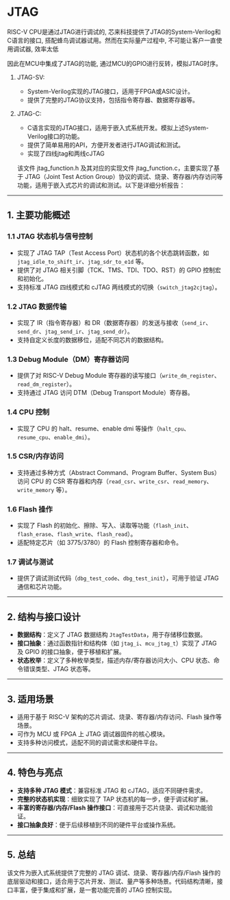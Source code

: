 # JTAG
RISC-V CPU是通过JTAG进行调试的, 芯来科技提供了JTAG的System-Verilog和C语言的接口, 搭配蜂鸟调试器试用。然而在实际量产过程中, 不可能让客户一直使用调试器, 效率太低

因此在MCU中集成了JTAG的功能, 通过MCU的GPIO进行反转，模拟JTAG时序。

1. JTAG-SV: 
   - System-Verilog实现的JTAG接口，适用于FPGA或ASIC设计。
   - 提供了完整的JTAG协议支持，包括指令寄存器、数据寄存器等。

2. JTAG-C:
   - C语言实现的JTAG接口，适用于嵌入式系统开发。模拟上述System-Verilog接口的功能。
   - 提供了简单易用的API，方便开发者进行JTAG调试和测试。
   - 实现了四线jtag和两线cJTAG

   该文件 jtag_function.h 及其对应的实现文件 jtag_function.c，主要实现了基于 JTAG（Joint Test Action Group）协议的调试、烧录、寄存器/内存访问等功能，适用于嵌入式芯片的调试和测试。以下是详细分析报告：

---

## 1. 主要功能概述

### 1.1 JTAG 状态机与信号控制
- 实现了 JTAG TAP（Test Access Port）状态机的各个状态跳转函数，如 `jtag_idle_to_shift_ir`、`jtag_sdr_to_e1d` 等。
- 提供了对 JTAG 相关引脚（TCK、TMS、TDI、TDO、RST）的 GPIO 控制宏和初始化。
- 支持标准 JTAG 四线模式和 cJTAG 两线模式的切换（`switch_jtag2cjtag`）。

### 1.2 JTAG 数据传输
- 实现了 IR（指令寄存器）和 DR（数据寄存器）的发送与接收（`send_ir`、`send_dr`、`jtag_send_ir`、`jtag_send_dr`）。
- 支持自定义长度的数据移位，适配不同芯片的数据结构。

### 1.3 Debug Module（DM）寄存器访问
- 提供了对 RISC-V Debug Module 寄存器的读写接口（`write_dm_register`、`read_dm_register`）。
- 支持通过 JTAG 访问 DTM（Debug Transport Module）寄存器。

### 1.4 CPU 控制
- 实现了 CPU 的 halt、resume、enable dmi 等操作（`halt_cpu`、`resume_cpu`、`enable_dmi`）。

### 1.5 CSR/内存访问
- 支持通过多种方式（Abstract Command、Program Buffer、System Bus）访问 CPU 的 CSR 寄存器和内存（`read_csr`、`write_csr`、`read_memory`、`write_memory` 等）。

### 1.6 Flash 操作
- 实现了 Flash 的初始化、擦除、写入、读取等功能（`flash_init`、`flash_erase`、`flash_write`、`flash_read`）。
- 适配特定芯片（如 3775/3780）的 Flash 控制寄存器和命令。

### 1.7 调试与测试
- 提供了调试测试代码（`dbg_test_code`、`dbg_test_init`），可用于验证 JTAG 通信和芯片功能。

---

## 2. 结构与接口设计

- **数据结构**：定义了 JTAG 数据结构 `JtagTestData`，用于存储移位数据。
- **接口抽象**：通过函数指针和结构体（如 `jtag_i`、`mcu_jtag_t`）实现了 JTAG 及 GPIO 的接口抽象，便于移植和扩展。
- **状态枚举**：定义了多种枚举类型，描述内存/寄存器访问大小、CPU 状态、命令错误类型、JTAG 状态等。

---

## 3. 适用场景

- 适用于基于 RISC-V 架构的芯片调试、烧录、寄存器/内存访问、Flash 操作等场景。
- 可作为 MCU 或 FPGA 上 JTAG 调试器固件的核心模块。
- 支持多种访问模式，适配不同的调试需求和硬件平台。

---

## 4. 特色与亮点

- **支持多种 JTAG 模式**：兼容标准 JTAG 和 cJTAG，适应不同硬件需求。
- **完整的状态机实现**：细致实现了 TAP 状态机的每一步，便于调试和扩展。
- **丰富的寄存器/内存/Flash 操作接口**：可直接用于芯片烧录、调试和功能验证。
- **接口抽象良好**：便于后续移植到不同的硬件平台或操作系统。

---

## 5. 总结

该文件为嵌入式系统提供了完整的 JTAG 调试、烧录、寄存器/内存/Flash 操作的底层驱动和接口，适合用于芯片开发、测试、量产等多种场景。代码结构清晰，接口丰富，便于集成和扩展，是一套功能完善的 JTAG 控制实现。
